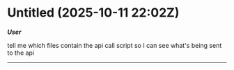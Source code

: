 <!-- Generated by SpecStory -->

<!-- cursor Session 5447ab92-f1da-4ec5-a195-1ea98241c633 (2025-10-11 22:02Z) -->

# Untitled (2025-10-11 22:02Z)

_**User**_

tell me which files contain the api call script so I can see what's being sent to the api

---

